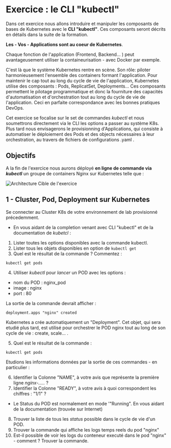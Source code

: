 # Exercice : le CLI "kubectl" 

Dans cet exercice nous allons introduire et manipuler les composants de bases de Kubernetes avec le **CLI "kubectl"**.
Ces composants seront décrits en détails dans la suite de la formation. 

__Les - Vos - Applications sont au coeur de Kubernetes__.

Chaque fonction de l'application (Frontend, Backend... ) peut avantageusement utiliser la containeurisation - avec Docker par exemple. 

C'est là que le système Kubernetes rentre en scène. Son rôle: piloter harmonieusement l'ensemble des containers formant l'application. 
Pour maintenir le cap tout au long du cycle de vie de l'application, Kubernetes utilise des composants : Pods, ReplicatSet, Deployments... 
Ces composants permettent le pilotage programmatique et donc la fourniture des capacités d'automatisation et d'orchestration tout au long du cycle de vie de l'application. Ceci en parfaite correspondance avec les bonnes pratiques DevOps. 

Cet exercice se focalise sur le set de commandes *kubectl* et nous soumettrons directement via le CLI les options a passer au système K8s. 
Plus tard nous envisagerons le provisionning d'Applications, qui consiste à automatiser le déploiement des Pods et des objects nécessaires à leur orchestration, au travers de fichiers de configurations .yaml . 


## Objectifs 

A la fin de l'exercice nous aurons déployé __en ligne de commande via *kubectl*__ un groupe de containers Nginx sur Kubernetes telle que :

![Architecture Cible de l'exercice](https://github.com/Treeptik/training-k8s-resources/blob/master/01_kubectl/images/Treeptik-training-k8s-exo1.jpg?raw=true "Architecture Cible de l'exercice")


## 1 - Cluster, Pod, Deployment sur Kubernetes 

Se connecter au Cluster K8s de votre environnement de lab provisionné précedemment. 

- En vous aidant de la completion venant avec CLI "kubectl" et de la documentation de *kubetcl* :
1. Lister toutes les options disponibles avec la commande kubectl. 
2. Lister tous les objets disponibles en option de `kubectl get`
3. Quel est le résultat de la commande ? Commentez : 
 
`kubectl get pods `

4. Utiliser *kubectl* pour *lancer* un POD avec les options : 
* nom du POD : nginx_pod
* image : nginx
* port : 80

La sortie de la commande devrait afficher : 

`deployment.apps "nginx" created `

Kubernetes a crée automatiquement un "Deployment". Cet objet, qui sera etudié plus tard, est utilisé pour orchestrer le POD nginx tout au long de son cycle de vie : create, scale... .

5. Quel est le résultat de la commande :  
 
`kubectl get pods `

Etudions les informations données par la sortie de ces commandes - en particulier : 

6. Identifier la Colonne "NAME", à votre avis que représente la première ligne *nginx-.....* ?
7. Identifier la Colonne "READY", à votre avis à quoi correspondent les chiffres : "1/1" ? 

- Le Status du POD est normalement en mode '"Running". En vous aidant de la documentation (trouvée sur Internet)
8. Trouver la liste de tous les *status* possible dans le cycle de vie d'un POD. 
9. Trouver la commande qui affiche les logs temps reels du pod "nginx"
10. Est-il possible de voir les logs du conteneur executé dans le pod "nginx" - comment ? Trouver la commande. 





